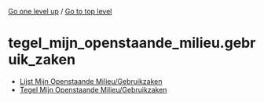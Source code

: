 <!-- generated by markdown-notes-tree -->

<!-- upward navigation links generated by markdown-notes-tree start here -->

[Go one level up](../SUMMARY.md) / [Go to top level](../../../../SUMMARY.md)

<!-- upward navigation links generated by markdown-notes-tree end here -->

# tegel_mijn_openstaande_milieu.gebruik_zaken

<!-- optional markdown-notes-tree directory description starts here -->

<!-- optional markdown-notes-tree directory description ends here -->

- [Lijst Mijn Openstaande Milieu/Gebruikzaken](lijst_mijn_openstaande_milieu.gebruik_zaken.md)
- [Tegel Mijn Openstaande Milieu/Gebruikzaken](README.md)
